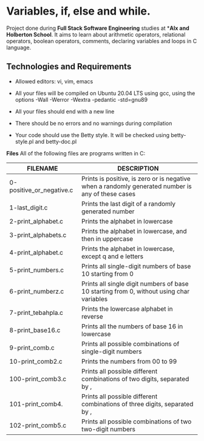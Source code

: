 # **Variables, if, else and while.**
Project done during **Full Stack Software Engineering** studies at ***Alx and Holberton School**. It aims to learn about arithmetic operators, relational operators, boolean operators, comments, declaring variables and loops in C language.

## Technologies and Requirements
+ Allowed editors: vi, vim, emacs
- All your files will be compiled on Ubuntu 20.04 LTS using gcc, using the options -Wall -Werror -Wextra -pedantic -std=gnu89
* All your files should end with a new line
+ There should be no errors and no warnings during compilation
* Your code should use the Betty style. It will be checked using betty-style.pl and betty-doc.pl

**Files**
All of the following files are programs written in C:

|FILENAME  | DESCRIPTION|
|----------|------------| 
|0-positive_or_negative.c|	Prints is positive, is zero or is negative when a randomly generated number is any of these cases
|1-last_digit.c|	Prints the last digit of a randomly generated number
|2-print_alphabet.c	|Prints the alphabet in lowercase
|3-print_alphabets.c|	Prints the alphabet in lowercase, and then in uppercase
|4-print_alphabet.c|	Prints the alphabet in lowercase, except q and e letters
|5-print_numbers.c|	Prints all single-digit numbers of base 10 starting from 0
|6-print_numberz.c|	Prints all single digit numbers of base 10 starting from 0, without using char variables
|7-print_tebahpla.c|	Prints the lowercase alphabet in reverse
|8-print_base16.c|	Prints all the numbers of base 16 in lowercase
|9-print_comb.c|	Prints all possible combinations of single-digit numbers
|10-print_comb2.c|	Prints the numbers from 00 to 99
|100-print_comb3.c|	Prints all possible different combinations of two digits, separated by ,
|101-print_comb4.|	Prints all possible different combinations of three digits, separated by ,
|102-print_comb5.c|	Prints all possible combinations of two two-digit numbers
